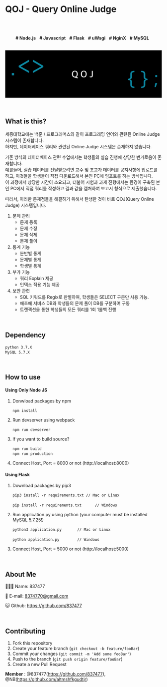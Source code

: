 # QOJ - Query Online Judge
<br><br>

<div align=center>
    <strong># Node.js</strong> &nbsp;
    <strong># Javascript</strong> &nbsp;    
    <strong># Flask</strong> &nbsp;
    <strong># uWsgi</strong> &nbsp;
    <strong># NginX</strong> &nbsp;
    <strong># MySQL</strong> &nbsp;
    <br><br>
    <p><img src="./src/dist/static/images/info1.png"></p>
</div>
<br>

## What is this?
세종대학교에는 백준 / 프로그래머스와 같이 프로그래밍 언어와 관련된 Online Judge 시스템이 존재합니다.<br>
하지만, 데이터베이스 쿼리와 관련된 Online Judge 시스템은 존재하지 않습니다.

기존 방식의 데이터베이스 관련 수업에서는 학생들의 실습 진행에 상당한 번거로움이 존재합니다.<br>
예를들어, 실습 데이터를 전달받으려면 교수 및 조교가 데이터를 공지사항에 업로드를 하고, 이것들을 학생들이 직접 다운로드해서 본인 PC에 임포트를 하는 방식입니다.<br>
이 과정에서 상당한 시간이 소요되고, 더불어 시험과 과제 진행에서는 환경이 구축된 본인 PC에서 직접 쿼리를 작성하고 결과 값을 캡쳐하여 보고서 형식으로 제출했습니다.

따라서, 이러한 문제점들을 해결하기 위해서 탄생한 것이 바로 QOJ(Query Online Judge) 시스템입니다.

1. 문제 관리
   - 문제 등록
   - 문제 수정
   - 문제 삭제
   - 문제 풀이
2. 통계 기능
   - 분반별 통계
   - 문제별 통계
   - 학생별 통계
3. 부가 기능
   - 쿼리 Explain 제공
   - 인덱스 적용 기능 제공
4. 보안 관련
   - SQL 키워드를 Regix로 판별하여, 학생들은 SELECT 구문만 사용 가능.
   - 애초에 서비스 DB와 학생들의 문제 풀이 DB를 구분하여 구동
   - 트랜젝션을 통한 학생들의 모든 쿼리를 1회 1롤백 진행

<br>

## Dependency
```shell
python 3.7.X
MySQL 5.7.X
```
<br>

## How to use
#### Using Only Node JS
1. Donwload packages by npm
   ```shell
   npm install
   ```
2. Run devserver using webpack
   ```shell
   npm run devserver
   ```
3. If you want to build source?
   ```shell
   npm run build
   npm run production
   ```
4. Connect Host, Port = 8000 or not
   (http://localhost:8000)
   
#### Using Flask

1. Download packages by pip3

   ```shell
   pip3 install -r requirements.txt	// Mac or Linux
   
   pip install -r requirements.txt		// Windows
   ```

2. Run application.py using python
   (your computer must be installed MySQL 5.7.25!)

   ```shell
   python3 application.py		// Mac or Linux
   
   python application.py		// Windows
   ```

3. Connect Host, Port = 5000 or not
   (http://localhost:5000)

<br>

## About Me
🙋🏻‍♂️ Name: 837477

📧 E-mail: 8374770@gmail.com

🐱 Github: https://github.com/837477

<br>

## Contributing
1. Fork this repository
2. Create your feature branch (`git checkout -b feature/fooBar`)
3. Commit your changes (`git commit -m 'Add some fooBar'`)
4. Push to the branch (`git push origin feature/fooBar`)
5. Create a new Pull Request

**Member** : @837477(https://github.com/837477), @NB(https://github.com/altmshfkgudtjr)
